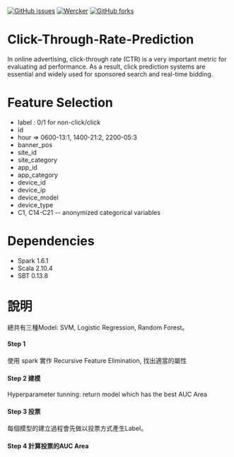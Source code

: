 [![GitHub issues](https://img.shields.io/github/issues/IoTers/Click-Through-Rate-Prediction.svg)](https://github.com/IoTers/Click-Through-Rate-Prediction/issues) [![Wercker](https://img.shields.io/wercker/ci/wercker/docs.svg?maxAge=2592000)]() [![GitHub forks](https://img.shields.io/github/forks/IoTers/Click-Through-Rate-Prediction.svg)](https://github.com/IoTers/Click-Through-Rate-Prediction/network)

# Click-Through-Rate-Prediction
In online advertising, click-through rate (CTR) is a very important metric for evaluating ad performance. As a result, click prediction systems are essential and widely used for sponsored search and real-time bidding.

# Feature Selection
- label : 0/1 for non-click/click
- id
- hour =>  0600-13:1, 1400-21:2, 2200-05:3
- banner_pos
- site_id
- site_category
- app_id
- app_category
- device_id
- device_ip
- device_model
- device_type
- C1, C14-C21 -- anonymized categorical variables

# Dependencies
- Spark 1.6.1
- Scala 2.10.4
- SBT 0.13.8

# 說明
總共有三種Model: SVM, Logistic Regression, Random Forest。

#### Step 1 
使用 spark 實作 Recursive Feature Elimination, 找出適當的屬性

#### Step 2 建模
Hyperparameter tunning:  return model which has the best AUC Area 

#### Step 3 投票
每個模型的建立過程會先做以投票方式產生Label。

#### Step 4 計算投票的AUC Area